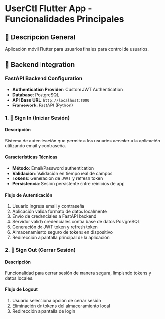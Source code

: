 # UserCtl Flutter App - Funcionalidades Principales

## 📱 Descripción General
Aplicación móvil Flutter para usuarios finales para control de usuarios.

## 🔧 Backend Integration

### FastAPI Backend Configuration
- **Authentication Provider**: Custom JWT Authentication
- **Database**: PostgreSQL
- **API Base URL**: `http://localhost:8000`
- **Framework**: FastAPI (Python)

### 1. 🔐 Sign In (Iniciar Sesión)

#### Descripción
Sistema de autenticación que permite a los usuarios acceder a la aplicación utilizando email y contraseña.

#### Características Técnicas
- **Método**: Email/Password authentication
- **Validación**: Validación en tiempo real de campos
- **Tokens**: Generación de JWT y refresh token
- **Persistencia**: Sesión persistente entre reinicios de app

#### Flujo de Autenticación
1. Usuario ingresa email y contraseña
2. Aplicación valida formato de datos localmente
3. Envío de credenciales a FastAPI backend
4. Servidor valida credenciales contra base de datos PostgreSQL
5. Generación de JWT token y refresh token
6. Almacenamiento seguro de tokens en dispositivo
7. Redirección a pantalla principal de la aplicación

### 2. 🚪 Sign Out (Cerrar Sesión)

#### Descripción
Funcionalidad para cerrar sesión de manera segura, limpiando tokens y datos locales.

#### Flujo de Logout
1. Usuario selecciona opción de cerrar sesión
2. Eliminación de tokens del almacenamiento local
3. Redirección a pantalla de login
